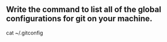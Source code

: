 ## Write the command to list all of the global configurations for git on your machine.


cat ~/.gitconfig